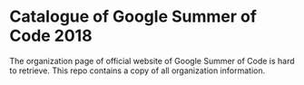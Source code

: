 # Catalogue of Google Summer of Code 2018

The organization page of official website of Google Summer of Code is hard to retrieve. This repo contains a copy of all organization information.
